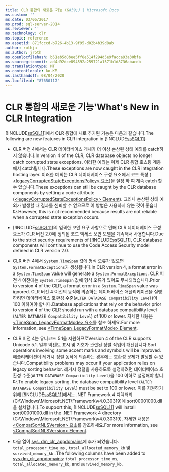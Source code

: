 ```yaml
---
title: CLR 통합의 새로운 기능 (&#39;) | Microsoft Docs
ms.custom: ''
ms.date: 03/06/2017
ms.prod: sql-server-2014
ms.reviewer: ''
ms.technology: clr
ms.topic: reference
ms.assetid: 871fcccd-b726-4b13-9f95-d02b4b39d8ab
author: rothja
ms.author: jroth
ms.openlocfilehash: b51eb5d8bee5ff8e514f294d5e9facca93a30bfa
ms.sourcegitcommit: ad4d92dce894592a259721a1571b1d8736abacdb
ms.translationtype: MT
ms.contentlocale: ko-KR
ms.lasthandoff: 08/04/2020
ms.locfileid: "87650117"
---
```

# <a name="what39s-new-in-clr-integration"></a><span data-ttu-id="33abe-102">CLR 통합의 새로운 기능&#39;</span><span class="sxs-lookup"><span data-stu-id="33abe-102">What&#39;s New in CLR Integration</span></span>
  <span data-ttu-id="33abe-103">[!INCLUDE[ssSQL11](../../../includes/sssql11-md.md)]에서 CLR 통합에 새로 추가된 기능은 다음과 같습니다.</span><span class="sxs-lookup"><span data-stu-id="33abe-103">The following are new features in CLR integration in [!INCLUDE[ssSQL11](../../../includes/sssql11-md.md)]:</span></span>  
  
-   <span data-ttu-id="33abe-104">CLR 버전 4에서는 CLR 데이터베이스 개체가 더 이상 손상된 상태 예외를 catch하지 않습니다.</span><span class="sxs-lookup"><span data-stu-id="33abe-104">In version 4 of the CLR, CLR database objects no longer catch corrupted state exceptions.</span></span> <span data-ttu-id="33abe-105">이러한 예외는 이제 CLR 통합 호스팅 계층에서 catch됩니다.</span><span class="sxs-lookup"><span data-stu-id="33abe-105">These exceptions are now caught in the CLR integration hosting layer.</span></span> <span data-ttu-id="33abe-106">이러한 예외는 CLR 데이터베이스 구성 요소에서 코드 특성 ([ \<legacyCorruptedStateExceptionsPolicy> 요소](https://go.microsoft.com/fwlink/?LinkId=204954))을 설정 하 여 계속 catch 할 수 있습니다.</span><span class="sxs-lookup"><span data-stu-id="33abe-106">These exceptions can still be caught by the CLR database components by setting a code attribute ([\<legacyCorruptedStateExceptionsPolicy> Element](https://go.microsoft.com/fwlink/?LinkId=204954)).</span></span> <span data-ttu-id="33abe-107">그러나 손상된 상태 예외가 발생할 때 결과를 신뢰할 수 없으므로 이 방법은 사용하지 않는 것이 좋습니다.</span><span class="sxs-lookup"><span data-stu-id="33abe-107">However, this is not recommended because results are not reliable when a corrupted state exception occurs.</span></span>  
  
-   <span data-ttu-id="33abe-108">[!INCLUDE[ssSQL11](../../../includes/sssql11-md.md)]의 엄격한 보안 요구 사항으로 인해 CLR 데이터베이스 구성 요소가 CLR 버전 2.0에 정의된 코드 액세스 보안 모델을 계속해서 사용합니다.</span><span class="sxs-lookup"><span data-stu-id="33abe-108">Due to the strict security requirements of [!INCLUDE[ssSQL11](../../../includes/sssql11-md.md)], CLR database components will continue to use the Code Access Security model defined in CLR version 2.0.</span></span>  
  
-   <span data-ttu-id="33abe-109">CLR 버전 4에서 `System.TimeSpan` 값에 형식 오류가 있으면 `System.FormatExceptions`가 생성됩니다.</span><span class="sxs-lookup"><span data-stu-id="33abe-109">In CLR version 4, a format error in a `System.TimeSpan` value will generate a `System.FormatExceptions`.</span></span> <span data-ttu-id="33abe-110">CLR 버전 4 이전에는 `System.TimeSpan` 값에 형식 오류가 있어도 무시되었습니다.</span><span class="sxs-lookup"><span data-stu-id="33abe-110">Prior to version 4 of the CLR, a format error in a `System.TimeSpan` value was ignored.</span></span> <span data-ttu-id="33abe-111">CLR 버전 4 이전의 동작에 의존하는 데이터베이스 애플리케이션을 실행하려면 데이터베이스 호환성 수준(`ALTER DATABASE Compatibility Level`)이 100 이하여야 합니다.</span><span class="sxs-lookup"><span data-stu-id="33abe-111">Database applications that rely on the behavior prior to version 4 of the CLR should run with a database compatibility level (`ALTER DATABASE Compatibility Level`) of 100 or lower.</span></span> <span data-ttu-id="33abe-112">자세한 내용은 [<TimeSpan_LegacyFormatMode> 요소](https://go.microsoft.com/fwlink/?LinkId=205109)를 참조 하세요.</span><span class="sxs-lookup"><span data-stu-id="33abe-112">For more information, see [<TimeSpan_LegacyFormatMode> Element](https://go.microsoft.com/fwlink/?LinkId=205109).</span></span>  
  
-   <span data-ttu-id="33abe-113">CLR 버전 4는 유니코드 5.1을 지원하므로</span><span class="sxs-lookup"><span data-stu-id="33abe-113">Version 4 of the CLR supports Unicode 5.1.</span></span> <span data-ttu-id="33abe-114">일부 악센트 표시 및 기호가 관련된 정렬 작업이 개선됩니다.</span><span class="sxs-lookup"><span data-stu-id="33abe-114">Sort operations involving some accent marks and symbols will be improved.</span></span> <span data-ttu-id="33abe-115">애플리케이션이 레거시 정렬 동작에 의존하는 경우에는 호환성 문제가 발생할 수 있습니다.</span><span class="sxs-lookup"><span data-stu-id="33abe-115">Compatibility problems may occur if your application relies on legacy sorting behavior.</span></span> <span data-ttu-id="33abe-116">레거시 정렬을 사용하도록 설정하려면 데이터베이스 호환성 수준(`ALTER DATABASE Compatibility Level`)을 100 이하로 설정해야 합니다.</span><span class="sxs-lookup"><span data-stu-id="33abe-116">To enable legacy sorting, the database compatibility level (`ALTER DATABASE Compatibility Level`) must be set to 100 or lower.</span></span> <span data-ttu-id="33abe-117">이를 지원하기 위해 [!INCLUDE[ssSQL11](../../../includes/sssql11-md.md)]에서는 .NET Framework 4 디렉터리(C:\Windows\Microsoft.NET\Framework\v4.0.30319)에 sort00001000.dll을 설치합니다.</span><span class="sxs-lookup"><span data-stu-id="33abe-117">To support this, [!INCLUDE[ssSQL11](../../../includes/sssql11-md.md)] will install sort00001000.dll in the .NET Framework 4 directory (C:\Windows\Microsoft.NET\Framework\v4.0.30319).</span></span> <span data-ttu-id="33abe-118">자세한 내용은 [\<CompatSortNLSVersion> 요소](https://go.microsoft.com/fwlink/?LinkId=205110)를 참조하세요.</span><span class="sxs-lookup"><span data-stu-id="33abe-118">For more information, see [\<CompatSortNLSVersion> Element](https://go.microsoft.com/fwlink/?LinkId=205110).</span></span>  
  
-   <span data-ttu-id="33abe-119">다음 열이 [sys. dm_clr_appdomains](/sql/relational-databases/system-dynamic-management-views/sys-dm-clr-appdomains-transact-sql)에 추가 되었습니다. `total_processor_time_ms` , `total_allocated_memory_kb` 및 `survived_memory_kb` .</span><span class="sxs-lookup"><span data-stu-id="33abe-119">The following columns have been added to [sys.dm_clr_appdomains](/sql/relational-databases/system-dynamic-management-views/sys-dm-clr-appdomains-transact-sql): `total_processor_time_ms`, `total_allocated_memory_kb`, and `survived_memory_kb`.</span></span>  
  
  
